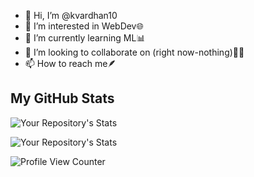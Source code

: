 - 👋 Hi, I’m @kvardhan10
- 👀 I’m interested in WebDev🌐
- 🌱 I’m currently learning ML📊
- 💞️ I’m looking to collaborate on (right now-nothing)👨‍💻
- 📫 How to reach me🪶




## My GitHub Stats
![Your Repository's Stats](https://github-readme-stats.vercel.app/api?username=kvardhan10&show_icons=true)  

![Your Repository's Stats](https://github-readme-stats.vercel.app/api/top-langs/?username=kvardhan10&theme=blue-green)

![Profile View Counter](https://komarev.com/ghpvc/?username=kvardhan10)


<!---
kvardhan10/kvardhan10 is a ✨ special ✨ repository because its `README.md` (this file) appears on your GitHub profile.
You can click the Preview link to take a look at your changes.
--->

